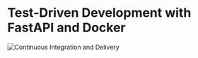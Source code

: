# Test-Driven Development with FastAPI and Docker

![Continuous Integration and Delivery](https://github.com/salahelfarissi/fastapi-tdd/actions/workflows/main.yaml/badge.svg)